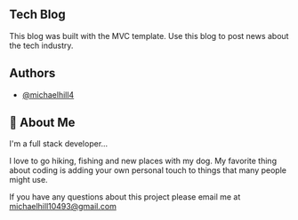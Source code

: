 
## Tech Blog

This blog was built with the MVC template. Use this blog to post news about the tech industry.

## Authors

- [@michaelhill4](https://www.github.com/michaelhill4)


## 🚀 About Me
I'm a full stack developer...

I love to go hiking, fishing and new places with my dog. My favorite thing about coding is adding your own personal touch to things that many people might use.

If you have any questions about this project please email me at michaelhill10493@gmail.com 
